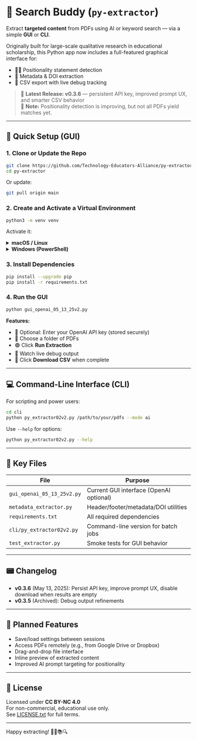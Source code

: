 # 🧠 Search Buddy (`py-extractor`)

Extract **targeted content** from PDFs using AI or keyword search — via a simple **GUI** or **CLI**.

Originally built for large-scale qualitative research in educational scholarship, this Python app now includes a full-featured graphical interface for:

- 🧑‍🏫 Positionality statement detection  
- 📄 Metadata & DOI extraction  
- 📄 CSV export with live debug tracking

> 🚀 **Latest Release: v0.3.6** — persistent API key, improved prompt UX, and smarter CSV behavior  
> 🔬 **Note:** Positionality detection is improving, but not all PDFs yield matches yet.

---

## 🧰 Quick Setup (GUI)

### 1. Clone or Update the Repo

```bash
git clone https://github.com/Technology-Educators-Alliance/py-extractor.git
cd py-extractor
```

Or update:

```bash
git pull origin main
```

### 2. Create and Activate a Virtual Environment

```bash
python3 -m venv venv
```

Activate it:

<details>
<summary><strong>macOS / Linux</strong></summary>

```bash
source venv/bin/activate
```

</details>

<details>
<summary><strong>Windows (PowerShell)</strong></summary>

```powershell
.\venv\Scripts\Activate.ps1
```

</details>

### 3. Install Dependencies

```bash
pip install --upgrade pip
pip install -r requirements.txt
```

### 4. Run the GUI

```bash
python gui_openai_05_13_25v2.py
```

**Features:**

- 🔑 Optional: Enter your OpenAI API key (stored securely)
- 📁 Choose a folder of PDFs
- 🟢 Click **Run Extraction**
- 🧾 Watch live debug output
- 🧃 Click **Download CSV** when complete

---

## 💻 Command-Line Interface (CLI)

For scripting and power users:

```bash
cd cli
python py_extractor02v2.py /path/to/your/pdfs --mode ai
```

Use `--help` for options:

```bash
python py_extractor02v2.py --help
```

---

## 📆 Key Files

| File | Purpose |
|------|---------|
| `gui_openai_05_13_25v2.py` | Current GUI interface (OpenAI optional) |
| `metadata_extractor.py` | Header/footer/metadata/DOI utilities |
| `requirements.txt` | All required dependencies |
| `cli/py_extractor02v2.py` | Command-line version for batch jobs |
| `test_extractor.py` | Smoke tests for GUI behavior |

---

## 📟 Changelog

- **v0.3.6** (May 13, 2025): Persist API key, improve prompt UX, disable download when results are empty
- **v0.3.5** (Archived): Debug output refinements

---

## 🔭 Planned Features

- Save/load settings between sessions
- Access PDFs remotely (e.g., from Google Drive or Dropbox)
- Drag-and-drop file interface
- Inline preview of extracted content
- Improved AI prompt targeting for positionality

---

## 🧪 License

Licensed under **CC BY-NC 4.0**  
For non-commercial, educational use only.  
See [LICENSE.txt](LICENSE.txt) for full terms.

---

Happy extracting! 🧙‍♂️📚🔍
